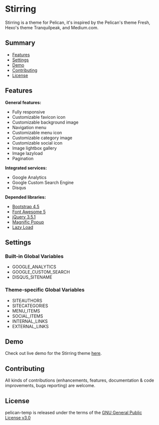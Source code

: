 # Stirring

Stirring is a theme for Pelican, it's inspired by the Pelican's theme Fresh, Hexo's theme Tranquilpeak, and Medium.com.

## Summary

- [Features](#features)
- [Settings](#settings)
- [Demo](#demo)
- [Contributing](#contributing)
- [License](#license)

## Features

**General features:**

- Fully responsive
- Customizable favicon icon 
- Customizable background image
- Navigation menu
- Customizable menu icon
- Customizable category image
- Customizable social icon
- Image lightbox gallery
- Image lazyload
- Pagination

**Integrated services:**

- Google Analytics
- Google Custom Search Engine
- Disqus 

**Depended libraries:**

- [Bootstrap 4.5](https://getbootstrap.com/)
- [Font Awesome 5](https://fontawesome.com/)
- [jQuery 3.5.1](https://github.com/jquery/jquery)
- [Magnific Popup](https://github.com/dimsemenov/Magnific-Popup)
- [Lazy Load](https://github.com/tuupola/lazyload)

## Settings

### Built-in Global Variables

- GOOGLE_ANALYTICS
- GOOGLE_CUSTOM_SEARCH
- DISQUS_SITENAME

### Theme-specific Global Variables

- SITEAUTHORS
- SITECATEGORIES
- MENU_ITEMS
- SOCIAL_ITEMS
- INTERNAL_LINKS
- EXTERNAL_LINKS

## Demo

Check out live demo for the Stirring theme [here](https://hansliu.com/pelican-stirring-demo).

## Contributing

All kinds of contributions (enhancements, features, documentation & code improvements, bugs reporting) are welcome.

## License

pelican-temp is released under the terms of the [GNU General Public License v3.0](https://github.com/hansliu/pelican-stirring/blob/master/LICENSE)
